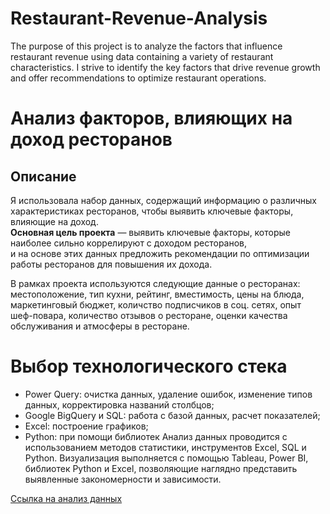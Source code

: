 # Restaurant-Revenue-Analysis
The purpose of this project is to analyze the factors that influence restaurant revenue using data containing a variety of restaurant characteristics. I strive to identify the key factors that drive revenue growth and offer recommendations to optimize restaurant operations.
# Анализ факторов, влияющих на доход ресторанов

## Описание
Я использовала набор данных, содержащий информацию о различных характеристиках ресторанов, чтобы выявить ключевые факторы, влияющие на доход.  
**Основная цель проекта** — выявить ключевые факторы, которые наиболее сильно коррелируют с доходом ресторанов,  
и на основе этих данных предложить рекомендации по оптимизации работы ресторанов для повышения их дохода.  

В рамках проекта используются следующие данные о ресторанах: местоположение, тип кухни, рейтинг, вместимость, цены на блюда, маркетинговый бюджет, 
количство подписчиков в соц. сетях, опыт шеф-повара, количество отзывов о ресторане, оценки качества обслуживания и атмосферы в ресторане.  

# Выбор технологического стека 
- Power Query: очистка данных, удаление ошибок, изменение типов данных, корректировка названий столбцов;
- Google BigQuery и SQL: работа с базой данных, расчет показателей;
- Excel: построение графиков;
- Python: при помощи библиотек 
Анализ данных проводится с использованием методов статистики, инструментов Excel, SQL и Python. 
Визуализация выполняется с помощью Tableau, Power BI, библиотек Python и Excel, позволяющие наглядно представить выявленные закономерности и зависимости. 


[Ссылка на анализ данных](https://github.com/elemurina/Restaurant-Revenue-Analysis/blob/main/data%20analysis.md) 



